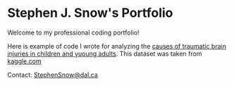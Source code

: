 # Stephen J. Snow's Portfolio
Welcome to my professional coding portfolio!





Here is example of code I wrote for analyzing the [causes of traumatic brain injuries in children and yuoung adults](pie.md).
This dataset was taken from [kaggle.com](https://www.kaggle.com/jessemostipak/traumatic-brain-injury-tbi)


Contact:
[StephenSnow@dal.ca](mailto:stephensnow@dal.ca)
